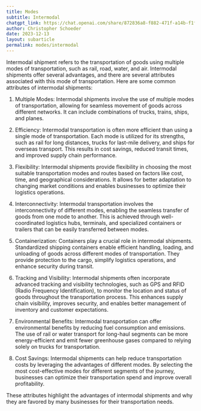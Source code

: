 ```yaml
---
title: Modes
subtitle: Intermodal
chatgpt_link: https://chat.openai.com/share/872836a8-f882-471f-a14b-f1f31b281af7
author: Christopher Schoeder
date: 2023-12-13
layout: subarticle
permalink: modes/intermodal
---
```


Intermodal shipment refers to the transportation of goods using multiple modes of transportation, such as rail, road, water, and air. Intermodal shipments offer several advantages, and there are several attributes associated with this mode of transportation. Here are some common attributes of intermodal shipments:

1. Multiple Modes: Intermodal shipments involve the use of multiple modes of transportation, allowing for seamless movement of goods across different networks. It can include combinations of trucks, trains, ships, and planes.

2. Efficiency: Intermodal transportation is often more efficient than using a single mode of transportation. Each mode is utilized for its strengths, such as rail for long distances, trucks for last-mile delivery, and ships for overseas transport. This results in cost savings, reduced transit times, and improved supply chain performance.

3. Flexibility: Intermodal shipments provide flexibility in choosing the most suitable transportation modes and routes based on factors like cost, time, and geographical considerations. It allows for better adaptation to changing market conditions and enables businesses to optimize their logistics operations.

4. Interconnectivity: Intermodal transportation involves the interconnectivity of different modes, enabling the seamless transfer of goods from one mode to another. This is achieved through well-coordinated logistics hubs, terminals, and specialized containers or trailers that can be easily transferred between modes.

5. Containerization: Containers play a crucial role in intermodal shipments. Standardized shipping containers enable efficient handling, loading, and unloading of goods across different modes of transportation. They provide protection to the cargo, simplify logistics operations, and enhance security during transit.

6. Tracking and Visibility: Intermodal shipments often incorporate advanced tracking and visibility technologies, such as GPS and RFID (Radio Frequency Identification), to monitor the location and status of goods throughout the transportation process. This enhances supply chain visibility, improves security, and enables better management of inventory and customer expectations.

7. Environmental Benefits: Intermodal transportation can offer environmental benefits by reducing fuel consumption and emissions. The use of rail or water transport for long-haul segments can be more energy-efficient and emit fewer greenhouse gases compared to relying solely on trucks for transportation.

8. Cost Savings: Intermodal shipments can help reduce transportation costs by leveraging the advantages of different modes. By selecting the most cost-effective modes for different segments of the journey, businesses can optimize their transportation spend and improve overall profitability.

These attributes highlight the advantages of intermodal shipments and why they are favored by many businesses for their transportation needs.
